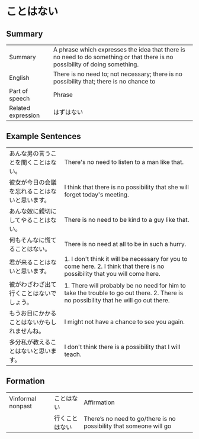# ことはない

## Summary

<table><tr>   <td>Summary</td>   <td>A phrase which expresses the idea that there is no need to do something or that there is no possibility of doing something.</td></tr><tr>   <td>English</td>   <td>There is no need to; not necessary; there is no possibility that; there is no chance to</td></tr><tr>   <td>Part of speech</td>   <td>Phrase</td></tr><tr>   <td>Related expression</td>   <td>はずはない</td></tr></table>

## Example Sentences

<table><tr>   <td>あんな男の言うことを聞くことはない。</td>   <td>There's no need to listen to a man like that.</td></tr><tr>   <td>彼女が今日の会議を忘れることはないと思います。</td>   <td>I think that there is no possibility that she will forget today's meeting.</td></tr><tr>   <td>あんな奴に親切にしてやることはない。</td>   <td>There is no need to be kind to a guy like that.</td></tr><tr>   <td>何もそんなに慌てることはない。</td>   <td>There is no need at all to be in such a hurry.</td></tr><tr>   <td>君が来ることはないと思います。</td>   <td>1. I don't think it will be necessary for you to come here. 2. I think that there is no possibility that you will come here.</td></tr><tr>   <td>彼がわざわざ出て行くことはないでしょう。</td>   <td>1. There will probably be no need for him to take the trouble to go out there.    2. There is no possibility that he will go out there.</td></tr><tr>   <td>もうお目にかかることはないかもしれませんね。</td>   <td>I might not have a chance to see you again.</td></tr><tr>   <td>多分私が教えることはないと思います。</td>   <td>I don't think there is a possibility that I will teach.</td></tr></table>

## Formation

<table class="table"> <tbody><tr class="tr head"> <td class="td"><span class="bold"><span>Vinformal nonpast</span></span></td> <td class="td"><span class="concept">ことはない</span> </td> <td class="td"><span>Affirmation</span></td> </tr> <tr class="tr"> <td class="td"><span>&nbsp;</span></td> <td class="td"><span>行く<span class="concept">ことはない</span></span> </td> <td class="td"><span>There’s no need to go/there is no    possibility that someone will go</span></td> </tr> </tbody></table>

